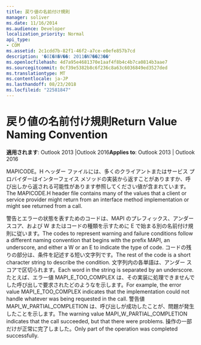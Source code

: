 ```yaml
---
title: 戻り値の名前付け規則
manager: soliver
ms.date: 11/16/2014
ms.audience: Developer
localization_priority: Normal
api_type:
- COM
ms.assetid: 2c1cdd7b-82f1-46f2-a7ce-e0efe857b7cd
description: '�ŏI�X�V��: 2011�N7��23��'
ms.openlocfilehash: 4d7a95e4681370e1aaf4f8b4c4b7ca0814b3aae7
ms.sourcegitcommit: 0cf39e5382b8c6f236c8a63c6036849ed3527ded
ms.translationtype: MT
ms.contentlocale: ja-JP
ms.lasthandoff: 08/23/2018
ms.locfileid: "22581847"
---
```

# <a name="return-value-naming-convention"></a><span data-ttu-id="9ebb2-103">戻り値の名前付け規則</span><span class="sxs-lookup"><span data-stu-id="9ebb2-103">Return Value Naming Convention</span></span>

  
  
<span data-ttu-id="9ebb2-104">**適用されます**: Outlook 2013 |Outlook 2016</span><span class="sxs-lookup"><span data-stu-id="9ebb2-104">**Applies to**: Outlook 2013 | Outlook 2016</span></span> 
  
<span data-ttu-id="9ebb2-105">MAPICODE。H ヘッダー ファイルには、多くのクライアントまたはサービス プロバイダーはインターフェイス メソッドの実装から返すことがありますか、呼び出しから返される可能性があります参照してください値が含まれています。</span><span class="sxs-lookup"><span data-stu-id="9ebb2-105">The MAPICODE.H header file contains many of the values that a client or service provider might return from an interface method implementation or might see returned from a call.</span></span>
  
<span data-ttu-id="9ebb2-106">警告とエラーの状態を表すためのコードは、MAPI のプレフィックス、アンダー スコア、および W またはコードの種類を示すために E で始まる別の名前付け規則に従います。</span><span class="sxs-lookup"><span data-stu-id="9ebb2-106">The codes to represent warning and failure conditions follow a different naming convention that begins with the prefix MAPI, an underscore, and either a W or an E to indicate the type of code.</span></span> <span data-ttu-id="9ebb2-107">コードの残りの部分は、条件を記述する短い文字列です。</span><span class="sxs-lookup"><span data-stu-id="9ebb2-107">The rest of the code is a short character string to describe the condition.</span></span> <span data-ttu-id="9ebb2-108">文字列内の各単語は、アンダー スコアで区切られます。</span><span class="sxs-lookup"><span data-stu-id="9ebb2-108">Each word in the string is separated by an underscore.</span></span> <span data-ttu-id="9ebb2-109">たとえば、エラー値 MAPI_E_TOO_COMPLEX は、その実装に処理できませんでした呼び出しで要求されたどのようなを示します。</span><span class="sxs-lookup"><span data-stu-id="9ebb2-109">For example, the error value MAPI_E_TOO_COMPLEX indicates that the implementation could not handle whatever was being requested in the call.</span></span> <span data-ttu-id="9ebb2-110">警告値 MAPI_W_PARTIAL_COMPLETION は、呼び出しが成功したことが、問題が発生したことを示します。</span><span class="sxs-lookup"><span data-stu-id="9ebb2-110">The warning value MAPI_W_PARTIAL_COMPLETION indicates that the call succeeded, but that there were problems.</span></span> <span data-ttu-id="9ebb2-111">操作の一部だけが正常に完了しました。</span><span class="sxs-lookup"><span data-stu-id="9ebb2-111">Only part of the operation was completed successfully.</span></span>
  

